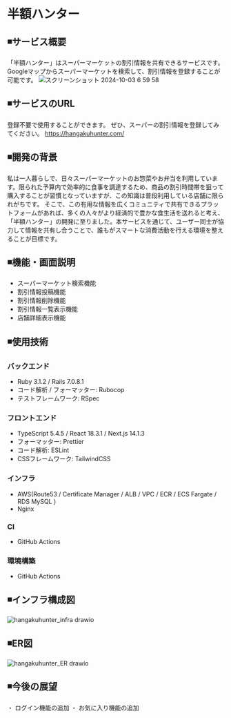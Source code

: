 # 半額ハンター

## ◾サービス概要
「半額ハンター」はスーパーマーケットの割引情報を共有できるサービスです。
Googleマップからスーパーマーケットを検索して、割引情報を登録することが可能です。
![スクリーンショット 2024-10-03 6 59 58](https://github.com/user-attachments/assets/c1ea66b4-93a5-4214-b865-4ceec6d4b149)

## ◾サービスのURL
登録不要で使用することができます。
ぜひ、スーパーの割引情報を登録してみてください。
https://hangakuhunter.com/
## ◾開発の背景
私は一人暮らしで、日々スーパーマーケットのお惣菜やお弁当を利用しています。限られた予算内で効率的に食事を調達するため、商品の割引時間帯を狙って購入することが習慣となっていますが、この知識は普段利用している店舗に限られがちです。
そこで、この有用な情報を広くコミュニティで共有できるプラットフォームがあれば、多くの人々がより経済的で豊かな食生活を送れると考え、「半額ハンター」の開発に至りました。本サービスを通じて、ユーザー同士が協力して情報を共有し合うことで、誰もがスマートな消費活動を行える環境を整えることが目標です。

## ◾機能・画面説明
- スーパーマーケット検索機能
- 割引情報投稿機能
- 割引情報削除機能
- 割引情報一覧表示機能
- 店舗詳細表示機能
  
## ◾使用技術
### バックエンド
- Ruby 3.1.2 / Rails 7.0.8.1
- コード解析 / フォーマッター: Rubocop
- テストフレームワーク: RSpec

### フロントエンド
- TypeScript 5.4.5 / React 18.3.1 / Next.js 14.1.3
- フォーマッター: Prettier
- コード解析: ESLint
- CSSフレームワーク: TailwindCSS

### インフラ
- AWS(Route53 / Certificate Manager / ALB / VPC / ECR / ECS Fargate / RDS MySQL )
- Nginx
### CI 
- GitHub Actions
### 環境構築
- GitHub Actions

## ◾インフラ構成図
![hangakuhunter_infra drawio](https://github.com/user-attachments/assets/3b342087-339d-48d2-b1e6-57cc6d5281bf)

## ◾ER図
![hangakuhunter_ER drawio](https://github.com/user-attachments/assets/e85d6937-da29-4d88-b74e-252dccbdfae4)


## ◾今後の展望
・ ログイン機能の追加
・ お気に入り機能の追加